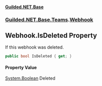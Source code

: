 #### [Guilded.NET.Base](Guilded_NET_Base.md 'Guilded.NET.Base')
### [Guilded.NET.Base.Teams](Guilded_NET_Base.md#Guilded_NET_Base_Teams 'Guilded.NET.Base.Teams').[Webhook](Webhook.md 'Guilded.NET.Base.Teams.Webhook')
## Webhook.IsDeleted Property
If this webhook was deleted.  
```csharp
public bool IsDeleted { get; }
```
#### Property Value
[System.Boolean](https://docs.microsoft.com/en-us/dotnet/api/System.Boolean 'System.Boolean')
Deleted
